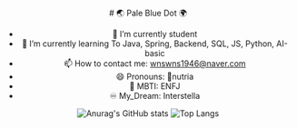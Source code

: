  <div align="center">
# 🌏 Pale Blue Dot 🌍 


- 🔭 I’m currently student
- 🌱 I’m currently learning To 
     Java, Spring, Backend, 
     SQL, JS, Python, AI-basic
- 📫 How to contact me: 
      wnswns1946@naver.com  
- 😄 Pronouns: 🦛nutria
- 🐋 MBTI: ENFJ
- ♾  My_Dream: Interstella 


![Anurag's GitHub stats](https://github-readme-stats.vercel.app/api?username=lala-david&show_icons=true&theme=vue)
![Top Langs](https://github-readme-stats.vercel.app/api/top-langs/?username=lala-david&layout=compact&theme=vue)
 </div>
